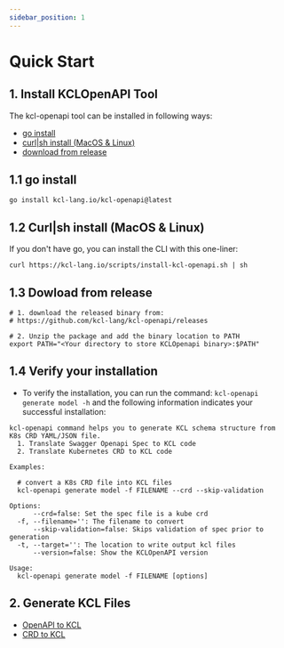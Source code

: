```yaml
---
sidebar_position: 1
---
```


# Quick Start

## 1. Install KCLOpenAPI Tool

The kcl-openapi tool can be installed in following ways: 

- [go install](#11-go-install)
- [curl|sh install (MacOS & Linux)](#12-curlsh-install-macos--linux)
- [download from release](#13-dowload-from-release)

## 1.1 go install

```shell
go install kcl-lang.io/kcl-openapi@latest
```

## 1.2 Curl|sh install (MacOS & Linux)

If you don't have go, you can install the CLI with this one-liner:

```shell
curl https://kcl-lang.io/scripts/install-kcl-openapi.sh | sh
```

## 1.3 Dowload from release

```shell
# 1. download the released binary from:
# https://github.com/kcl-lang/kcl-openapi/releases

# 2. Unzip the package and add the binary location to PATH
export PATH="<Your directory to store KCLOpenapi binary>:$PATH"
```

## 1.4 Verify your installation

- To verify the installation, you can run the command: `kcl-openapi generate model -h` and the following information indicates your successful installation:

```shell
kcl-openapi command helps you to generate KCL schema structure from K8s CRD YAML/JSON file.
  1. Translate Swagger Openapi Spec to KCL code
  2. Translate Kubernetes CRD to KCL code

Examples:

  # convert a K8s CRD file into KCL files
  kcl-openapi generate model -f FILENAME --crd --skip-validation

Options:
      --crd=false: Set the spec file is a kube crd
  -f, --filename='': The filename to convert
      --skip-validation=false: Skips validation of spec prior to generation
  -t, --target='': The location to write output kcl files
      --version=false: Show the KCLOpenAPI version

Usage:
  kcl-openapi generate model -f FILENAME [options]
```

## 2. Generate KCL Files

- [OpenAPI to KCL](../openapi/openapi-to-kcl.md)
- [CRD to KCL](../openapi/crd-to-kcl.md)
